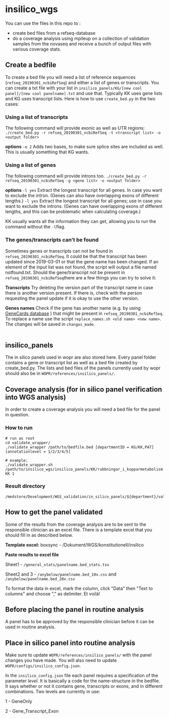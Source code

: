 # insilico\_wgs

You can use the files in this repo to :

* create bed files from a refseq-database 
* do a coverage analysis using mpileup on a collection of validation samples from the novaseq and receive a bunch of output files with various coverage stats.

## Create a bedfile

To create a bed file you will need a list of reference sequences (`refseq_20190301_ncbiRefSeq`) and either a list of genes or transcripts. You can create a txt file with your list in `insilico_panels/KG/[new cool panel]/[new cool panelname].txt` and use that. 
Typically KK uses gene lists and KG uses transcript lists. Here is how to use `create_bed.py` in the two cases:

### Using a list of transcripts

The following command will provide exonic as well as UTR regions:
`./create_bed.py -r refseq_20190301_ncbiRefSeq -t <transcript list> -o <output folder>`

**options**
`-e 2`  Adds two bases, to make sure splice sites are included as well. This is usually something that KG wants.

### Using a list of genes
The following command will provide introns too.
`./create_bed.py -r refseq_20190301_ncbiRefSeq -g <gene list> -o <output folder>`

**options**
`-l yes`  Extract the longest transcript for all genes. In case you want to exclude the intron. (Genes can also have overlapping exons of different lengths.)
`-l yes`  Extract the longest transcript for all genes; use in case you want to exclude the introns. (Genes can have overlapping exons of different lengths, and this can be problematic when calculating coverage.)

KK usually wants all the information they can get, allowing you to run the command without the `-l`flag.

### The genes/transcripts can’t be found
Sometimes genes or transcripts can not be found in `refseq_20190301_ncbiRefSeq`. It could be that the transcript has been updated since 2019-03-01 or that the gene name has been changed. If an element of the input list was not found, the script will output a file named notfound.txt. Should the gene/transcript not be present in `refseq_20190301_ncbiRefSeq`there are a few things you can try to solve it:

**Transcripts**
Try deleting the version part of the transcript name in case there is another version present. If there is, check with the person requesting the panel update if it is okay to use the other version.

**Genes names**
Check if the gene has another name (e.g. by using [GeneCards database](https://www.genecards.org) ) that might be present in `refseq_20190301_ncbiRefSeq`. To replace a name use the script `replace_names.sh <old name> <new name>`. The changes will be saved in `changes_made`.  
<br />

## insilico\_panels

The in silico panels used in wopr are also stored here. Every panel folder contains a gene or transcript list as well as a bed file created by create\_bed.py. The lists and bed files of the panels currently used by wopr should also be in `WOPR/references/insilico_panels/`. 
<br />

## Coverage analysis (for in silico panel verification into WGS analysis)

In order to create a coverage analysis you will need a bed file for the panel in question.

### How to run
```
# run as root
cd validate_wrapper/
./validate_wrapper /path/to/bedfile.bed [departmentID = KG/KK,PAT] [annotationlevel = 1/2/3/4/5]

# example:
./validate_wrapper.sh /path/to/insilico_wgs/insilico_panels/KK/rubbningar_i_kopparmetabolism.v1.0/rubbningar_i_kopparmetabolism.v1.0.bed KK 1
```
### Result directory
```
/medstore/Development/WGS_validation/in_silico_panels/${department}/validate/panels/
```

## How to get the panel validated
Some of the results from the coverage analysis are to be sent to the responsible clinician as an excel file. There is a template excel that you should fill in as described below.

**Template excel:** boxsync - /Dokument/WGS/konstitutionell/insilico

**Paste results to excel file**

Sheet1 - `/general_stats/panelname.bed_stats.tsv`

Sheet2 and 3 - `/anybelow/panelname.bed_10x.csv` and `/anybelow/panelname.bed_20x.csv`

To format the data in excel, mark the column, click "Data" then "Text to columns" and choose "," as delimiter. Et voilà!
<br /> 


## Before placing the panel in routine analysis
A panel has to be approved by the responsible clinician before it can be used in routine analysis.
<br /> 


## Place in silico panel into routine analysis

Make sure to update `WOPR/references/insilico_panels/` with the panel changes you have made. You will also need to update `WOPR/configs/insilico_config.json`. 

In the `insilico_config.json` file each panel requires a specification of the parameter *level*. It is basically a code for the name-structure in the bedfile. It says whether or not it contains gene, transcripts or exons, and in different combinations. Two levels are currently in use:

1 - GeneOnly 

2 - Gene\_Transcript\_Exon







